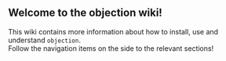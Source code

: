 ## Welcome to the objection wiki!

This wiki contains more information about how to install, use and understand `objection`.  
Follow the navigation items on the side to the relevant sections!